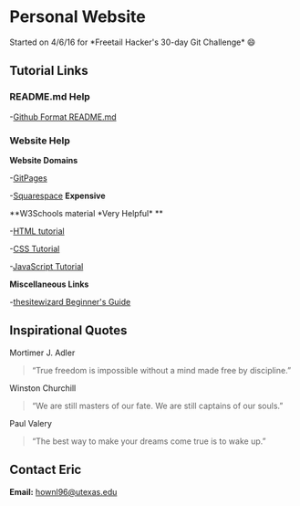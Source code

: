 # Personal Website
Started on 4/6/16 for \*Freetail Hacker's 30-day Git Challenge\* :smile:

## Tutorial Links
### README.md Help
-[Github Format README.md](https://help.github.com/articles/basic-writing-and-formatting-syntax/)

### Website Help

**Website Domains**

-[GitPages](https://pages.github.com)

-[Squarespace](https://www.squarespace.com/) **Expensive**


**W3Schools material \*Very Helpful\* **

-[HTML tutorial](http://www.w3schools.com/html/)

-[CSS Tutorial](http://www.w3schools.com/css/)

-[JavaScript Tutorial](http://www.w3schools.com/js/)


**Miscellaneous Links**

-[thesitewizard Beginner's Guide](http://www.thesitewizard.com/gettingstarted/startwebsite.shtml)


## Inspirational Quotes
Mortimer J. Adler
> “True freedom is impossible without a mind made free by discipline.”

Winston Churchill
> “We are still masters of our fate. We are still captains of our souls.”

Paul Valery
> “The best way to make your dreams come true is to wake up.”

## Contact Eric
**Email:** hownl96@utexas.edu

